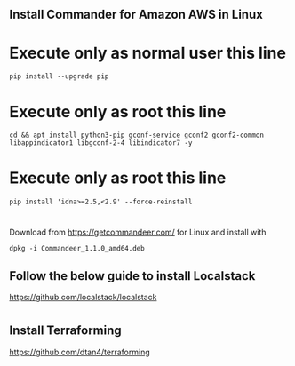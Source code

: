 ## Install Commander for Amazon AWS in Linux

# Execute only as normal user this line

```ShellSession
pip install --upgrade pip
```

# Execute only as root this line

```ShellSession
cd && apt install python3-pip gconf-service gconf2 gconf2-common libappindicator1 libgconf-2-4 libindicator7 -y
```

# Execute only as root this line

```ShellSession
pip install 'idna>=2.5,<2.9' --force-reinstall
```

#

Download from https://getcommandeer.com/ for Linux and install with

```ShellSession
dpkg -i Commandeer_1.1.0_amd64.deb
```

## Follow the below guide to install Localstack

https://github.com/localstack/localstack

#

## Install Terraforming

https://github.com/dtan4/terraforming
